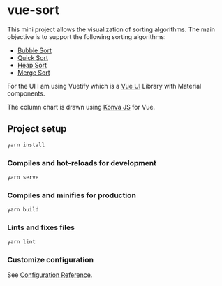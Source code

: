 # vue-sort

This mini project allows the visualization of sorting algorithms. The main objective is to support the following sorting algorithms:

* [Bubble Sort](https://upload.wikimedia.org/wikipedia/commons/thumb/8/83/Bubblesort-edited-color.svg/220px-Bubblesort-edited-color.svg.png)
* [Quick Sort](https://en.wikipedia.org/wiki/Quicksort)
* [Heap Sort](https://en.wikipedia.org/wiki/Heapsort)
* [Merge Sort](https://en.wikipedia.org/wiki/Merge_sort)

For the UI I am using Vuetify which is a [Vue UI](https://vuetifyjs.com/en/getting-started/quick-start/) Library with Material components.

The column chart is drawn using [Konva JS](https://konvajs.org/docs/vue/index.html) for Vue.

## Project setup

```bash
yarn install
```

### Compiles and hot-reloads for development

```bash
yarn serve
```

### Compiles and minifies for production

```bash
yarn build
```

### Lints and fixes files

```bash
yarn lint
```

### Customize configuration

See [Configuration Reference](https://cli.vuejs.org/config/).
